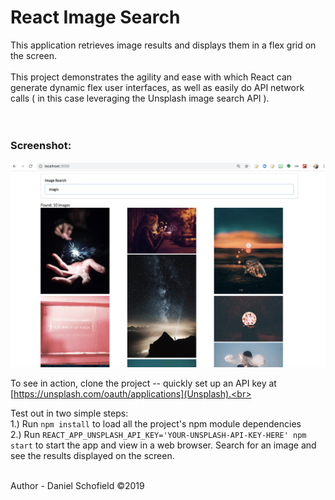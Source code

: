 # React Image Search

This application retrieves image results and displays them in a flex grid on the screen. <br><br>
This project demonstrates the agility and ease with which React can generate dynamic flex user interfaces, as well as easily do API network calls ( in this case leveraging the Unsplash image search API ).<br><br><br>

### Screenshot:
<img src='./Image-Search-React.png'/>
<br>

To see in action, clone the project -- quickly set up an API key at [https://unsplash.com/oauth/applications](Unsplash).<br><br>

Test out in two simple steps:<br>
1.) Run `npm install` to load all the project's npm module dependencies <br>
2.) Run `REACT_APP_UNSPLASH_API_KEY='YOUR-UNSPLASH-API-KEY-HERE' npm start` to start the app and view in a web browser. Search for an image and see the results displayed on the screen.<br><br>


Author - Daniel Schofield ©2019
